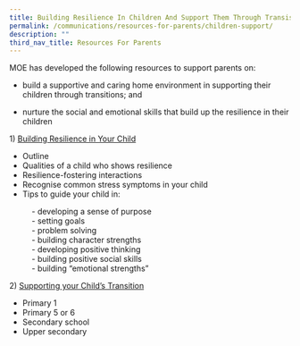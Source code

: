 ```yaml
---
title: Building Resilience In Children And Support Them Through Transistions
permalink: /communications/resources-for-parents/children-support/
description: ""
third_nav_title: Resources For Parents
---
```


MOE has developed the following resources to support parents on:

*   build a supportive and caring home environment in supporting their children through transitions; and  
    
*   nurture the social and emotional skills that build up the resilience in their children

1) <a href = "/files/Communications/Resources%20for%20Parents/Resilience.pdf">Building Resilience in Your Child</a>
* Outline
* Qualities of a child who shows resilience
* Resilience-fostering interactions
* Recognise common stress symptoms in your child
* Tips to guide your child in:
<dl>
  <dd>- developing a sense of purpose</dd>
	<dd>- setting goals</dd>
	<dd>- problem solving</dd>
	<dd>- building character strengths</dd>
	<dd>- developing positive thinking</dd>
	<dd>- building positive social skills</dd>
	<dd>- building “emotional strengths”</dd>
</dl>

2) <a href = "/files/Communications/Resources%20for%20Parents/Transition.pdf">Supporting your Child’s Transition</a>
*   Primary 1  
*   Primary 5 or 6  
*   Secondary school  
*   Upper secondary